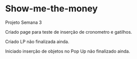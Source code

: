# Show-me-the-money
Projeto Semana 3


Criado page para teste de inserção de cronometro e gatilhos.


Criado LP não finalizada ainda.

Iniciado inserção de objetos no Pop Up não finalizado ainda.